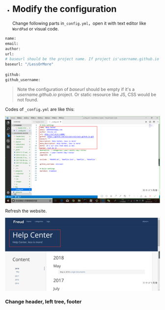 - <h1 id="4.2">Modify the configuration</h1>

   Change  following parts in`_config.yml`，open it with  text editor like `WordPad` or visual code.

```bash
name: 
email: 
author: 
url: 
# baseurl should be the project name. If project is'username.github.io' like 'Jane.github.io',baseurl should be empty.
baseurl: "/LessOrMore" 

github: 
github_username: 

```

> Note the configuration of *baseurl*  should be empty if it's a *username.github.io* project. Or static resource like JS, CSS would be not found.

Codes of `_config.yml` are like this:

![1556973202572](https://github.com/anotherrachel/HelpCenter/blob/master/technical_writing/help_center_example/photos/1556973202572.png)

Refresh the website.

![1556978117307](https://github.com/anotherrachel/HelpCenter/blob/master/technical_writing/help_center_example/photos/1556978117307.png)



<h3 id="4.3">Change header, left tree, footer</h3>
